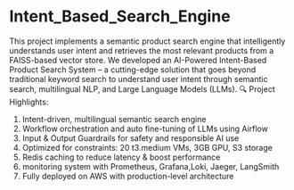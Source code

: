 # Intent_Based_Search_Engine
This project implements a semantic product search engine that intelligently understands user intent and retrieves the most relevant products from a FAISS-based vector store.
We developed an AI-Powered Intent-Based Product Search System – a cutting-edge solution that goes beyond traditional keyword search to understand user intent through semantic search, multilingual NLP, and Large Language Models (LLMs).
🔍 Project Highlights:
 1. Intent-driven, multilingual semantic search engine
 2. Workflow orchestration and auto fine-tuning of LLMs using Airflow
 3. Input & Output Guardrails for safety and responsible AI use
 4. Optimized for constraints: 20 t3.medium VMs, 3GB GPU, S3 storage 
 5. Redis caching to reduce latency & boost performance
 6. monitoring system with Prometheus, Grafana,Loki, Jaeger, LangSmith
 7. Fully deployed on AWS with production-level architecture
